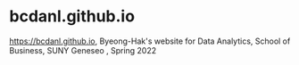 # bcdanl.github.io
https://bcdanl.github.io, Byeong-Hak's website for Data Analytics, School of Business, SUNY Geneseo , Spring 2022
